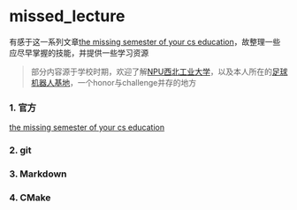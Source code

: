 # missed_lecture

有感于这一系列文章[the missing semester of your cs education](https://missing-semester-cn.github.io/)，故整理一些应尽早掌握的技能，并提供一些学习资源

> 部分内容源于学校时期，欢迎了解[NPU西北工业大学](https://www.nwpu.edu.cn/)，以及本人所在的[足球机器人基地](https://github.com/nwpu-v5-team)，一个honor与challenge并存的地方

### 1. 官方

[the missing semester of your cs education](https://missing-semester-cn.github.io/)



### 2. git



### 3. Markdown



### 4. CMake

